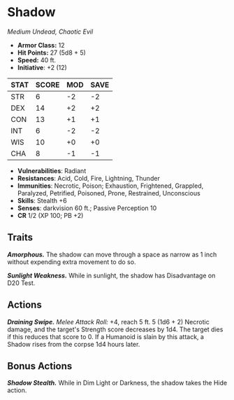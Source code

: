 # Shadow

*Medium Undead, Chaotic Evil*

- **Armor Class:** 12
- **Hit Points:** 27 (5d8 + 5)
- **Speed:** 40 ft.
- **Initiative**: +2 (12)

|STAT|SCORE|MOD|SAVE|
| --- | --- | --- | ---- |
| STR | 6 | -2 | -2 |
| DEX | 14 | +2 | +2 |
| CON | 13 | +1 | +1 |
| INT | 6 | -2 | -2 |
| WIS | 10 | +0 | +0 |
| CHA | 8 | -1 | -1 |

- **Vulnerabilities**: Radiant
- **Resistances**: Acid, Cold, Fire, Lightning, Thunder
- **Immunities**: Necrotic, Poison; Exhaustion, Frightened, Grappled, Paralyzed, Petrified, Poisoned, Prone, Restrained, Unconscious
- **Skills**: Stealth +6
- **Senses**: darkvision 60 ft.; Passive Perception 10
- **CR** 1/2 (XP 100; PB +2)

## Traits

***Amorphous.*** The shadow can move through a space as narrow as 1 inch without expending extra movement to do so.

***Sunlight Weakness.*** While in sunlight, the shadow has Disadvantage on D20 Test.


## Actions

***Draining Swipe.*** *Melee Attack Roll:* +4, reach 5 ft. 5 (1d6 + 2) Necrotic damage, and the target's Strength score decreases by 1d4. The target dies if this reduces that score to 0. If a Humanoid is slain by this attack, a Shadow rises from the corpse 1d4 hours later.


## Bonus Actions

***Shadow Stealth.*** While in Dim Light or Darkness, the shadow takes the Hide action.

